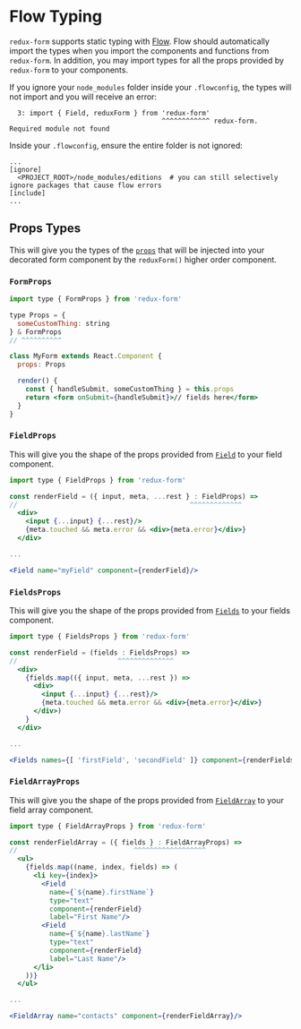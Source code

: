 # Flow Typing

`redux-form` supports static typing with [Flow](https://flow.org). Flow should
automatically import the types when you import the components and functions from
`redux-form`. In addition, you may import types for all the props provided by
`redux-form` to your components.

If you ignore your `node_modules` folder inside your `.flowconfig`, the types will not import and you will receive an error:

```
  3: import { Field, reduxForm } from 'redux-form'
                                      ^^^^^^^^^^^^ redux-form. Required module not found
```

Inside your `.flowconfig`, ensure the entire folder is not ignored:

```
...
[ignore]
  <PROJECT_ROOT>/node_modules/editions  # you can still selectively ignore packages that cause flow errors
[include]
...
```

## Props Types

This will give you the types of the
[`props`](http://redux-form.com/7.2.0/docs/api/Props.md/) that will be injected
into your decorated form component by the `reduxForm()` higher order component.

### `FormProps`

```jsx
import type { FormProps } from 'redux-form'

type Props = {
  someCustomThing: string
} & FormProps
// ^^^^^^^^^^

class MyForm extends React.Component {
  props: Props

  render() {
    const { handleSubmit, someCustomThing } = this.props
    return <form onSubmit={handleSubmit}>// fields here</form>
  }
}
```

### `FieldProps`

This will give you the shape of the props provided from
[`Field`](http://redux-form.com/7.2.0/docs/api/Field.md/) to your field
component.

```jsx
import type { FieldProps } from 'redux-form'

const renderField = ({ input, meta, ...rest } : FieldProps) =>
//                                           ^^^^^^^^^^^^^
  <div>
    <input {...input} {...rest}/>
    {meta.touched && meta.error && <div>{meta.error}</div>}
  </div>

...

<Field name="myField" component={renderField}/>
```

### `FieldsProps`

This will give you the shape of the props provided from
[`Fields`](http://redux-form.com/7.2.0/docs/api/Fields.md/) to your fields
component.

```jsx
import type { FieldsProps } from 'redux-form'

const renderField = (fields : FieldsProps) =>
//                         ^^^^^^^^^^^^^^
  <div>
    {fields.map(({ input, meta, ...rest }) =>
      <div>
        <input {...input} {...rest}/>
        {meta.touched && meta.error && <div>{meta.error}</div>}
      </div>)
    }
  </div>

...

<Fields names={[ 'firstField', 'secondField' ]} component={renderFields}/>
```

### `FieldArrayProps`

This will give you the shape of the props provided from
[`FieldArray`](http://redux-form.com/7.2.0/docs/api/FieldArray.md/) to your
field array component.

```jsx
import type { FieldArrayProps } from 'redux-form'

const renderFieldArray = ({ fields } : FieldArrayProps) =>
//                             ^^^^^^^^^^^^^^^^^^
  <ul>
    {fields.map((name, index, fields) => (
      <li key={index}>
        <Field
          name={`${name}.firstName`}
          type="text"
          component={renderField}
          label="First Name"/>
        <Field
          name={`${name}.lastName`}
          type="text"
          component={renderField}
          label="Last Name"/>
      </li>
    ))}
  </ul>

...

<FieldArray name="contacts" component={renderFieldArray}/>
```
